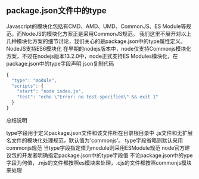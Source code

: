 ## package.json文件中的type
Javascript的模块化包括有CMD、AMD、UMD、CommonJS、ES Module等规范。而NodeJS的模块化方案正是采用CommonJS规范。
我们这里不展开对以上几种模块化方案的细节讨论，我们关心的是package.json中的type属性定义。
NodeJS支持ES6模块化
在早期的nodejs版本中，node仅支持Commonjs模块化方案，不过在nodejs版本13.2.0中，node正式支持ES Modules模块化，在package.json中的type字段声明
json复制代码
```javascript
{
  "type": "module",
  "scripts": {
    "start": "node index.js",
    "test": "echo \"Error: no test specified\" && exit 1"
  }
}
```


总结说明

type字段用于定义package.json文件和该文件所在目录根目录中 .js文件和无扩展名文件的模块化处理规范，默认值为'commonjs'。
type字段省略则默认采用commonjs规范
当type字段指定值为module则采用ESModule规范
node官方建议包的开发者明确指定package.json中的type字段值
不论package.json中的ype字段为何值，.mjs的文件都按照es模块来处理，.cjs的文件都按照commonjs模块来处理

 